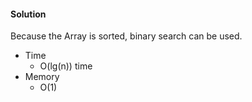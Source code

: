#### Solution

Because the Array is sorted, binary search can be used.

- Time
  - O(lg(n)) time
- Memory
  - O(1)
